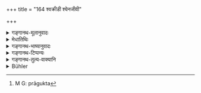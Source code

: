 +++
title = "164 श्वक्रीडी श्येनजीवी"

+++

<details><summary>गङ्गानथ-मूलानुवादः</summary>

He who sports with dogs, the falconer, the defiler of virgins, the cruel man, he who derives his subsistence from Śūdras, and he who sacrifices to the Gaṇas.—(164)
</details>

<details><summary>मेधातिथिः</summary>

श्वभिः क्रीडति **श्वक्रीडी** । क्रीडार्थं शुनो बिभर्ति । श्येनैर् जीवति क्रयविक्रयादिना । प्रागुक्तः[^२९५] पक्षिणां पोषकः पञ्जरादिसंस्थितानां धारयिता । कन्याम् अकन्यां य करोति स **कन्यादूषकः** । **हिंस्रः** स्वभावक्रूरः वधरतः । **वृषलवृत्तिः** शूद्रेभ्यः सेवादिना यो जीवति । "वृषलपुत्रः" इति पाठान्तरम् । केवला एव वृषलाः पुत्रा यस्य । "शूद्रापत्यैश् च केवलैः" (म्ध् ३.६४) इति गर्हिताचारः । **गणानां** देवतायाजकः । गणयागाः प्रसिद्धाः ॥ ३.१५४ ॥


[^२९५]:
     M G: prāgukta
</details>

<details><summary>गङ्गानथ-भाष्यानुवादः</summary>

‘*He who sports with dogs*’—*i.e*., keeps dogs for sporting purposes.

‘*Falconer*’—he who lives on falcons,—*i.e*, by baying and selling them. The ‘*bird-keeper*’ mentioned before (162) is one who keeps them in cages.

He who makes a virgin cease to be a virgin is called ‘the defiler of virgins.’

The ‘*cruel man*’ is one who takes delight in killing animals.

He who derives subsistence from serving the Śūdras.

‘*Vṛṣalaputraḥ*’ is another reading (for ‘*vṛṣalavṛttiḥ*’), which means ‘he who has only *Śūdra* children;’ ‘having only Śūdra children’ being a ‘reprehensible act.’

He who sacrifices to the deities called ‘*gaṇas*.’ ‘*Gaṇayāgas*’ are well known.—(164)
</details>

<details><summary>गङ्गानथ-टिप्पन्यः</summary>

‘*Gaṇānām-yājakaḥ*’—‘One who sacrifices to the gods; *i.e*., he who performs the well known *Gaṇayāgas*,’ (Medhātithi);—‘one who sacrifices for a group of men or friends’ (Nārāyaṇa and Nandana).

This verse is quoted in *Parāśaramādhava*, (Ācāra, p. 688) without comment;—and in *Hemādri* (Śrāddha, p. 482).
</details>

<details><summary>गङ्गानथ-तुल्य-वाक्यानि</summary>

**(verses 3.150-166)  
**

See Comparative notes for [Verse 3.150].
</details>

<details><summary>Bühler</summary>

164	A breeder of sporting-dogs, a falconer, one who defiles maidens, he who delights in injuring living creatures, he who gains his subsistence from Sudras, and he who offers sacrifices to the Ganas,
</details>
